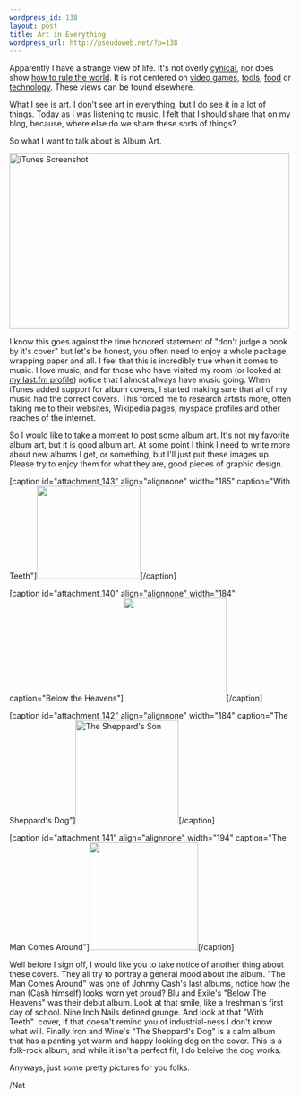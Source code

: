 ```yaml
--- 
wordpress_id: 138
layout: post
title: Art in Everything
wordpress_url: http://pseudoweb.net/?p=138
---
```

Apparently I have a strange view of life. It's not overly <a href="http://maddox.xmission.com/">cynical</a>, nor does show <a href="http://www.paulgraham.com/articles.html">how to rule the world</a>. It is not centered on <a href="http://kotaku.com/">video games</a>, <a href="http://lifehacker.com/">tools</a>, <a href="http://www.foodnetwork.com/">food</a> or <a href="http://www.engadget.com/">technology</a>. These views can be found elsewhere.

What I see is art. I don't see art in everything, but I do see it in a lot of things. Today as I was listening to music, I felt that I should share that on my blog, because, where else do we share these sorts of things?

So what I want to talk about is Album Art.

<a title="iTunes Screenshot by Nat W, on Flickr" href="http://www.flickr.com/photos/icco/3097410656/"><img src="http://farm4.static.flickr.com/3228/3097410656_806f28e5ed.jpg" alt="iTunes Screenshot" width="500" height="313" /></a>

<!--more-->

I know this goes against the time honored statement of "don't judge a book by it's cover" but let's be honest, you often need to enjoy a whole package, wrapping paper and all. I feel that this is incredibly true when it comes to music. I love music, and for those who have visited my room (or looked at <a href="http://www.last.fm/user/icco">my last.fm profile</a>) notice that I almost always have music going. When iTunes added support for album covers, I started making sure that all of my music had the correct covers. This forced me to research artists more, often taking me to their websites, Wikipedia pages, myspace profiles and other reaches of the internet.

So I would like to take a moment to post some album art. It's not my favorite album art, but it is good album art. At some point I think I need to write more about new albums I get, or something, but I'll just put these images up. Please try to enjoy them for what they are, good pieces of graphic design.

[caption id="attachment_143" align="alignnone" width="185" caption="With Teeth"]<a href="http://pseudoweb.net/wp-content/uploads/2008/12/image-5.bmp"><img class="size-medium wp-image-143" title="Nine Inch Nails" src="http://pseudoweb.net/wp-content/uploads/2008/12/image-5.bmp" alt="" width="185" height="166" /></a>[/caption]

[caption id="attachment_140" align="alignnone" width="184" caption="Below the Heavens"]<a href="http://pseudoweb.net/wp-content/uploads/2008/12/bluandexile.bmp"><img class="size-medium wp-image-140" title="Blu And Exile" src="http://pseudoweb.net/wp-content/uploads/2008/12/bluandexile.bmp" alt="" width="184" height="184" /></a>[/caption]

[caption id="attachment_142" align="alignnone" width="184" caption="The Sheppard&#39;s Dog"]<a href="http://pseudoweb.net/wp-content/uploads/2008/12/image-4.bmp"><img class="size-thumbnail wp-image-142" title="Iron And Wine" src="http://pseudoweb.net/wp-content/uploads/2008/12/image-4.bmp" alt="The Sheppard's Son" width="184" height="184" /></a>[/caption]

[caption id="attachment_141" align="alignnone" width="194" caption="The Man Comes Around"]<a href="http://pseudoweb.net/wp-content/uploads/2008/12/image-3.bmp"><img class="size-medium wp-image-141" title="Johnny Cash" src="http://pseudoweb.net/wp-content/uploads/2008/12/image-3.bmp" alt="" width="194" height="192" /></a>[/caption]

Well before I sign off, I would like you to take notice of another thing about these covers. They all try to portray a general mood about the album. "The Man Comes Around" was one of Johnny Cash's last albums, notice how the man (Cash himself) looks worn yet proud? Blu and Exile's "Below The Heavens" was their debut album. Look at that smile, like a freshman's first day of school. Nine Inch Nails defined grunge. And look at that "With Teeth"  cover, if that doesn't remind you of industrial-ness I don't know what will. Finally Iron and Wine's "The Sheppard's Dog" is a calm album that has a panting yet warm and happy looking dog on the cover. This is a folk-rock album, and while it isn't a perfect fit, I do beleive the dog works.

Anyways, just some pretty pictures for you folks.

/Nat

<a href="http://pseudoweb.net/wp-content/uploads/2008/12/bluandexile.bmp"> </a>
